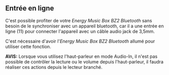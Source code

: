 ## Entrée en ligne

C'est possible profiter de votre *Energy Music Box BZ2 Bluetooth* sans besoin de le synchroniser avec un appareil bluetooth, car il a une entrée en ligne (11) pour connecter l'appareil avec un câble audio jack de 3,5mm.

C'est nécessaire d'avoir l'*Energy Music Box BZ2 Bluetooth* allumé pour utiliser cette fonction.

**AVIS:** Lorsque vous utilisez l'haut-parleur en mode Audio-In, il n'est pas possible de contrôler la lecture ou le volume depuis l'haut-parleur, il faudra réaliser ces actions depuis le lecteur branché.
